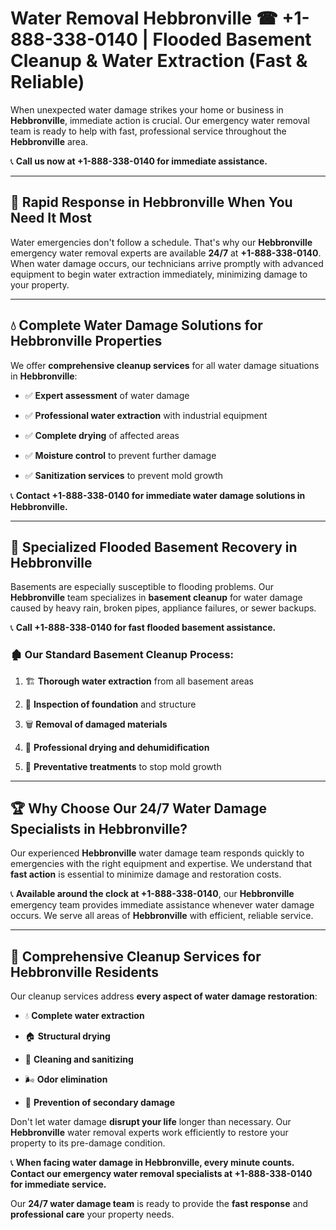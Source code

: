 # Water Removal Hebbronville ☎ +1-888-338-0140 | Flooded Basement Cleanup & Water Extraction (Fast & Reliable)

When unexpected water damage strikes your home or business in **Hebbronville**, immediate action is crucial. Our emergency water removal team is ready to help with fast, professional service throughout the **Hebbronville** area. 

📞 **Call us now at +1-888-338-0140 for immediate assistance.**
---
## 🚀 Rapid Response in Hebbronville When You Need It Most
Water emergencies don't follow a schedule. That's why our **Hebbronville** emergency water removal experts are available **24/7** at **+1-888-338-0140**. When water damage occurs, our technicians arrive promptly with advanced equipment to begin water extraction immediately, minimizing damage to your property.
---
## 💧 Complete Water Damage Solutions for Hebbronville Properties
We offer **comprehensive cleanup services** for all water damage situations in **Hebbronville**:
- ✅ **Expert assessment** of water damage  
- ✅ **Professional water extraction** with industrial equipment  
- ✅ **Complete drying** of affected areas  
- ✅ **Moisture control** to prevent further damage  
- ✅ **Sanitization services** to prevent mold growth  
📞 **Contact +1-888-338-0140 for immediate water damage solutions in Hebbronville.**
---
## 🌊 Specialized Flooded Basement Recovery in Hebbronville
Basements are especially susceptible to flooding problems. Our **Hebbronville** team specializes in **basement cleanup** for water damage caused by heavy rain, broken pipes, appliance failures, or sewer backups. 
📞 **Call +1-888-338-0140 for fast flooded basement assistance.**
### 🏚️ Our Standard Basement Cleanup Process:
1. 🏗️ **Thorough water extraction** from all basement areas  
2. 🔎 **Inspection of foundation** and structure  
3. 🗑️ **Removal of damaged materials**  
4. 💨 **Professional drying and dehumidification**  
5. 🚫 **Preventative treatments** to stop mold growth  
---
## 🏆 Why Choose Our 24/7 Water Damage Specialists in Hebbronville?
Our experienced **Hebbronville** water damage team responds quickly to emergencies with the right equipment and expertise. We understand that **fast action** is essential to minimize damage and restoration costs.
📞 **Available around the clock at +1-888-338-0140**, our **Hebbronville** emergency team provides immediate assistance whenever water damage occurs. We serve all areas of **Hebbronville** with efficient, reliable service.
---
## 🧹 Comprehensive Cleanup Services for Hebbronville Residents
Our cleanup services address **every aspect of water damage restoration**:
- 💧 **Complete water extraction**  
- 🏠 **Structural drying**  
- 🧼 **Cleaning and sanitizing**  
- 🌬️ **Odor elimination**  
- 🚫 **Prevention of secondary damage**  
Don't let water damage **disrupt your life** longer than necessary. Our **Hebbronville** water removal experts work efficiently to restore your property to its pre-damage condition.
📞 **When facing water damage in Hebbronville, every minute counts. Contact our emergency water removal specialists at +1-888-338-0140 for immediate service.**
Our **24/7 water damage team** is ready to provide the **fast response** and **professional care** your property needs.
